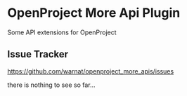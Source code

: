 # OpenProject More Api Plugin

Some API extensions for OpenProject

## Issue Tracker

https://github.com/warnat/openproject_more_apis/issues

there is nothing to see so far...


